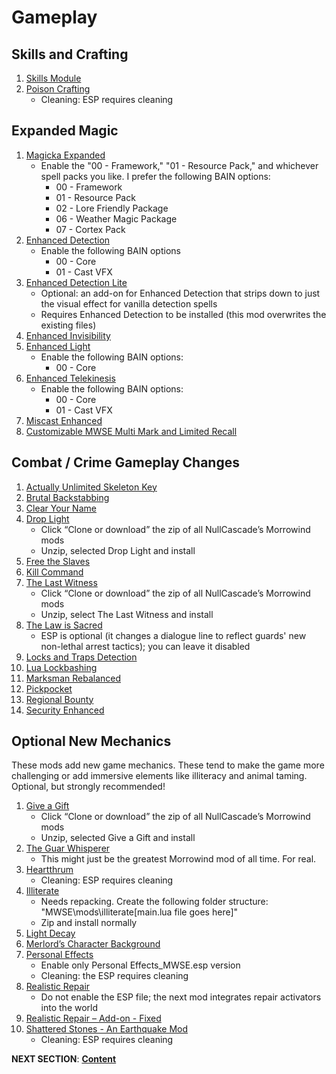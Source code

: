 # Gameplay 

## Skills and Crafting
1. [Skills Module](https://www.nexusmods.com/morrowind/mods/46034?tab=files)
1. [Poison Crafting](https://www.nexusmods.com/morrowind/mods/45729?tab=files)
	- Cleaning: ESP requires cleaning

## Expanded Magic
1. [Magicka Expanded](https://www.nexusmods.com/morrowind/mods/47111?tab=files)
	- Enable the "00 - Framework," "01 - Resource Pack," and whichever spell packs you like. I prefer the following BAIN options:
		- 00 - Framework
		- 01 - Resource Pack
		- 02 - Lore Friendly Package
		- 06 - Weather Magic Package
		- 07 - Cortex Pack
1. [Enhanced Detection](https://www.nexusmods.com/morrowind/mods/47480?tab=files)
	- Enable the following BAIN options
		- 00 - Core
		- 01 - Cast VFX
1. [Enhanced Detection Lite](https://www.nexusmods.com/morrowind/mods/48471?tab=files)
	- Optional: an add-on for Enhanced Detection that strips down to just the visual effect for vanilla detection spells
	- Requires Enhanced Detection to be installed (this mod overwrites the existing files)
1. [Enhanced Invisibility](https://www.nexusmods.com/morrowind/mods/47565?tab=files)
1. [Enhanced Light](https://www.nexusmods.com/morrowind/mods/47672?tab=files)
	- Enable the following BAIN options:
		- 00 - Core
1. [Enhanced Telekinesis](https://www.nexusmods.com/morrowind/mods/47534?tab=files)
	- Enable the following BAIN options:
		- 00 - Core
		- 01 - Cast VFX
1. [Miscast Enhanced](https://www.nexusmods.com/morrowind/mods/47948?tab=files)
1. [Customizable MWSE Multi Mark and Limited Recall](https://www.nexusmods.com/morrowind/mods/47065?tab=files)

## Combat / Crime Gameplay Changes
1. [Actually Unlimited Skeleton Key](https://www.nexusmods.com/morrowind/mods/47972?tab=files)
1. [Brutal Backstabbing](https://www.nexusmods.com/morrowind/mods/45890?tab=files)
1. [Clear Your Name](https://www.nexusmods.com/morrowind/mods/43786?tab=files)
1. [Drop Light](https://github.com/NullCascade/morrowind-mods)
	- Click “Clone or download” the zip of all NullCascade’s Morrowind mods
	- Unzip, selected Drop Light and install
1. [Free the Slaves](https://www.nexusmods.com/morrowind/mods/45191?tab=files)
1. [Kill Command](https://www.nexusmods.com/morrowind/mods/46723?tab=files)
1. [The Last Witness](https://github.com/NullCascade/morrowind-mods)
	- Click “Clone or download” the zip of all NullCascade’s Morrowind mods
	- Unzip, select The Last Witness and install
1. [The Law is Sacred](https://www.nexusmods.com/morrowind/mods/48130?tab=files)
	- ESP is optional (it changes a dialogue line to reflect guards' new non-lethal arrest tactics); you can leave it disabled
1. [Locks and Traps Detection](https://www.nexusmods.com/morrowind/mods/48528?tab=files)
1. [Lua Lockbashing](https://www.nexusmods.com/morrowind/mods/48544?tab=files)
1. [Marksman Rebalanced](https://www.nexusmods.com/morrowind/mods/46715?tab=files)
1. [Pickpocket](https://www.nexusmods.com/morrowind/mods/47581?tab=files)
1. [Regional Bounty](https://www.nexusmods.com/morrowind/mods/47285?tab=files)
1. [Security Enhanced](https://www.nexusmods.com/morrowind/mods/47038?tab=files)

## Optional New Mechanics
These mods add new game mechanics. These tend to make the game more challenging or add immersive elements like illiteracy and animal taming. Optional, but strongly recommended!
1. [Give a Gift](https://github.com/NullCascade/morrowind-mods)
	- Click “Clone or download” the zip of all NullCascade’s Morrowind mods
	- Unzip, selected Give a Gift and install
1. [The Guar Whisperer](https://www.nexusmods.com/morrowind/mods/48247?tab=files)
	- This might just be the greatest Morrowind mod of all time. For real.
1. [Heartthrum](https://www.nexusmods.com/morrowind/mods/47178?tab=files)
	- Cleaning: ESP requires cleaning
1. [Illiterate](https://www.nexusmods.com/morrowind/mods/46600?tab=files)
	- Needs repacking. Create the following folder structure: "MWSE\mods\illiterate\[main.lua file goes here]"
	- Zip and install normally
1. [Light Decay](https://www.nexusmods.com/morrowind/mods/46671?tab=files)
1. [Merlord’s Character Background](https://www.nexusmods.com/morrowind/mods/46795?tab=files)
1. [Personal Effects](https://www.nexusmods.com/morrowind/mods/45338?tab=files)
	- Enable only Personal Effects_MWSE.esp version
	- Cleaning: the ESP requires cleaning
1. [Realistic Repair](https://www.nexusmods.com/morrowind/mods/46673?tab=files)
	- Do not enable the ESP file; the next mod integrates repair activators into the world
1. [Realistic Repair – Add-on - Fixed](https://mega.nz/file/HlRyzQQL#54F5B_laHzQSCuekUmDDm0145E4wuodPA-XLoCbNG8A)
1. [Shattered Stones - An Earthquake Mod](https://www.nexusmods.com/morrowind/mods/45105?tab=files)
	- Cleaning: ESP requires cleaning


**NEXT SECTION**:
[**Content**](https://github.com/doublemoulinet/Morrowind-Modular-Mod-Guide/blob/master/CONTENT.md)